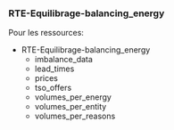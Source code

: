 ### RTE-Equilibrage-balancing_energy

Pour les ressources:
* RTE-Equilibrage-balancing_energy
    * imbalance_data
    * lead_times
    * prices
    * tso_offers
    * volumes_per_energy
    * volumes_per_entity
    * volumes_per_reasons